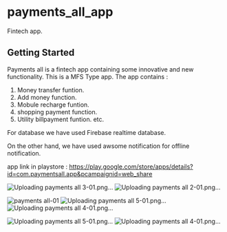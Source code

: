 # payments_all_app

 Fintech app.

## Getting Started

Payments all is a fintech app containing some innovative and new functionality. This is a MFS Type app. The app contains : 
1) Money transfer funtion.
2) Add money function.
3) Mobule recharge funtion.
4) shopping payment function.
5) Utility billpayment funtion. etc.

For database we have used Firebase realtime database.

On the other hand, we have used awsome notification for offline notification.

app link in playstore : https://play.google.com/store/apps/details?id=com.paymentsall.app&pcampaignid=web_share


![Uploading payments all 3-01.png…]()
![Uploading payments all 2-01.png…]()

![payments all-01](https://github.com/NafimAhmed/Paymentsall/assets/49490709/f307c469-bb6a-438e-aca7-f94cb2473217)
![Uploading payments all 5-01.png…]()
![Uploading payments all 4-01.png…]()

![Uploading payments all 5-01.png…]()
![Uploading payments all 4-01.png…]()




